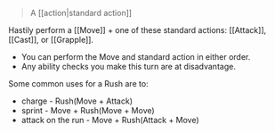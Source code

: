 > A [[action|standard action]]

Hastily perform a [[Move]] + one of these standard actions: [[Attack]], [[Cast]], or [[Grapple]].

* You can perform the Move and standard action in either order.
* Any ability checks you make this turn are at disadvantage. 

Some common uses for a Rush are to:

* charge - Rush(Move + Attack)
* sprint - Move + Rush(Move + Move)
* attack on the run - Move + Rush(Attack + Move)
